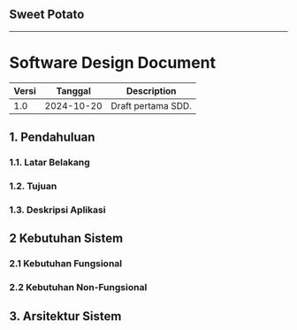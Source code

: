 ## Sweet Potato

***

# Software Design Document

| Versi | Tanggal | Description |
|-------|---------|-------------|
| 1.0   | 2024-10-20 | Draft pertama SDD. |

## 1. Pendahuluan

### 1.1. Latar Belakang

### 1.2. Tujuan

### 1.3. Deskripsi Aplikasi

## 2 Kebutuhan Sistem

### 2.1 Kebutuhan Fungsional

### 2.2 Kebutuhan Non-Fungsional

## 3. Arsitektur Sistem
